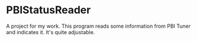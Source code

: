# PBIStatusReader
A project for my work. This program reads some information from PBI Tuner and indicates it. It's quite adjustable.
